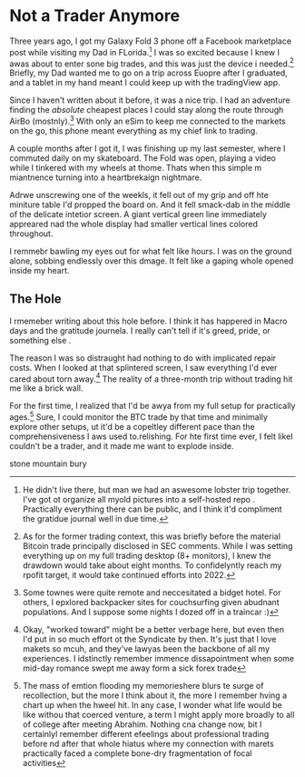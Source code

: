 # Not a Trader Anymore

Three years ago, I got my Galaxy Fold 3 phone off a Facebook marketplace post while visiting my Dad in FLorida.[^a] I was so excited because I knew I awas about to enter sone big trades, and this was just the device i needed.[^b] Briefly, my Dad wanted me to go on a trip across Euopre after I graduated, and a tablet in my hand meant I could keep up with the tradingView app.

Since I haven't written about it before, it was a nice trip. I had an adventure finding the _absolute_ cheapest places I could stay along the route through AirBo (mostnly).[^c] With only an eSim to keep me connected to the markets on the go, this phone meant everything as my chief link to trading.

A couple months after I got it,  I was finishing up my last semester, where I commuted daily on my skateboard. The Fold was open, playing a video while I tinkered with my wheels at thome. Thats when this simple m miantnence turning into a heartbrekaign nightmare.

Adrwe unscrewing one of the weekls, it fell out of my grip and off hte miniture table I'd propped the board on. And it fell smack-dab in the middle of the delicate intetior screen. A giant vertical green line immediately appreared nad the whole display had smaller vertical lines colored throughout.

I remmebr bawling my eyes out for what felt like hours. I was on the ground alone, sobbing endlessly over this dmage. It felt like a gaping whole opened inside my heart.

## The Hole

I rmemeber writing about this hole before. I think it has happered in Macro days and the gratitude journela. I really can't tell if it's greed, pride, or something else .

The reason I was so distraught had nothing to do with implicated repair costs. When I looked at that splintered screen, I saw everything I'd ever cared about torn away.[^d] The reality of a three-month trip without trading hit me like a brick wall.

For the first time, I realized that I'd be awya from my full setup for practically ages.[^e] Sure, I could monitor the BTC trade by that time and minimally explore other setups, ut it'd be a copeltley different pace than the comprehensiveness I aws used to.relishing. For hte first time ever, I felt likeI couldn't be a trader, and it made me want to explode inside.





[^a]: He didn't live there, but man we had an aswesome lobster trip together. I've got ot organize all myold pictures into a self-hosted repo . Practically everything there can be public, and I think it'd compliment the gratidue journal well in due time.

[^b]: As for the former trading context, this was briefly before the material Bitcoin trade principally disclosed in SEC comments. While I was setting everything up on my full trading desktop (8+ monitors), I knew the drawdown would take about eight months. To confidelyntly reach my rpofit target, it would take continued efforts into 2022.

[^c]: Some townes were quite remote and neccesitated a bidget hotel. For others, I epxlored backpacker sites for couchsurfing given abudnant populations. And I suppose some nights I dozed off in a traincar :)

[^d]: Okay, "worked toward" might be a better verbage here, but even then I'd put in so much effort ot the Syndicate by then. It's just that I love makets so mcuh, and they've lawyas been the backbone of all my experiences. I idstinctly remember immence dissapointment when some mid-day romance swept me away form a sick forex trade

[^e]: The mass of emtion flooding my memorieshere blurs te surge of recollection, but the more I think about it, the more I remember hving a chart up when the hweel hit. In any case, I wonder what life would be like withou that coerced venture, a term I might apply more broadly to all of college after meeting Abrahim. Nothing cna change now, bit I certainlyl remember different efeelings about professional trading before nd after that whole hiatus where my connection with marets practically faced a complete bone-dry fragmentation of focal activities


stone mountain bury
